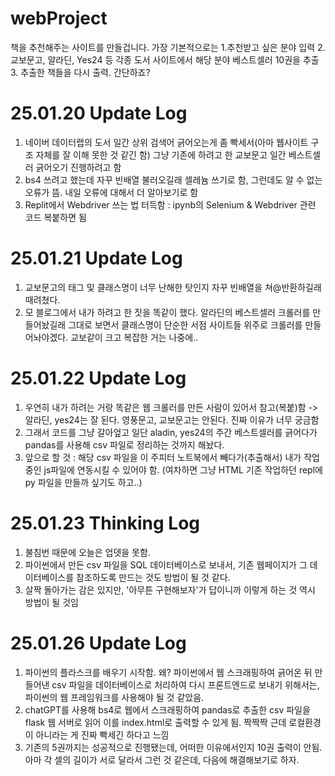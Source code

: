 # webProject

책을 추천해주는 사이트를 만들겁니다. 가장 기본적으로는 1.추천받고 싶은 분야 입력 2.교보문고, 알라딘, Yes24 등 각종 도서 사이트에서 해당 분야 베스트셀러 10권을 추출 3. 추출한 책들을 다시 출력. 간단하죠?

# 25.01.20 Update Log
1. 네이버 데이터랩의 도서 일간 상위 검색어 긁어오는게 좀 빡세서(아마 웹사이트 구조 자체를 잘 이해 못한 것 같긴 함) 그냥 기존에 하려고 한 교보문고 일간 베스트셀러 긁어오기 진행하려고 함
2. bs4 쓰려고 했는데 자꾸 빈배열 불러오길래 셀레늄 쓰기로 함, 그런데도 알 수 없는 오류가 뜸. 내일 오류에 대해서 더 알아보기로 함
3. Replit에서 Webdriver 쓰는 법 터득함 : ipynb의 Selenium & Webdriver 관련 코드 복붙하면 됨

# 25.01.21 Update Log
1. 교보문고의 태그 및 클래스명이 너무 난해한 탓인지 자꾸 빈배열을 쳐@반환하길래 때려쳤다.
2. 모 블로그에서 내가 하려고 한 짓을 똑같이 했다. 알라딘의 베스트셀러 크롤러를 만들어놨길래 그대로 보면서 클래스명이 단순한 서점 사이트들 위주로 크롤러를 만들어놔야겠다. 교보같이 크고 복잡한 거는 나중에..

# 25.01.22 Update Log
1. 우연히 내가 하려는 거랑 똑같은 웹 크롤러를 만든 사람이 있어서 참고(복붙)함 -> 알라딘, yes24는 잘 된다. 영풍문고, 교보문고는 안된다. 진짜 이유가 너무 궁금함
2. 그래서 코드를 그냥 갈아엎고 일단 aladin, yes24의 주간 베스트셀러를 긁어다가 pandas를 사용해 csv 파일로 정리하는 것까지 해놨다.
3. 앞으로 할 것 : 해당 csv 파일을 이 주피터 노트북에서 빼다가(추출해서) 내가 작업중인 js파일에 연동시킬 수 있어야 함.
(여차하면 그냥 HTML 기존 작업하던 repl에 py 파일을 만들까 싶기도 하고..)

# 25.01.23 Thinking Log
1. 불침번 때문에 오늘은 업뎃을 못함.
2. 파이썬에서 만든 csv 파일을 SQL 데이터베이스로 보내서, 기존 웹페이지가 그 데이터베이스를 참조하도록 만드는 것도 방법이 될 것 같다.
3. 살짝 돌아가는 감은 있지만, '아무튼 구현해보자'가 답이니까 이렇게 하는 것 역시 방법이 될 것임

# 25.01.26 Update Log
1. 파이썬의 플라스크를 배우기 시작함.
왜? 파이썬에서 웹 스크래핑하여 긁어온 뒤 만들어낸 csv 파일을 데이터베이스로 처리하여 다시 프론트엔드로 보내기 위해서는, 파이썬의 웹 프레임워크를 사용해야 될 것 같았음.
2. chatGPT를 사용해 bs4로 웹에서 스크래핑하여 pandas로 추출한 csv 파일을 flask 웹 서버로 읽어 이를 index.html로 출력할 수 있게 됨. 짝짝짝 근데 로컬환경이 아니라는 게 진짜 빡세긴 하다고 느낌
3. 기존의 5권까지는 성공적으로 진행됐는데, 어떠한 이유에서인지 10권 출력이 안됨. 아마 각 셀의 길이가 서로 달라서 그런 것 같은데, 다음에 해결해보기로 하자.


